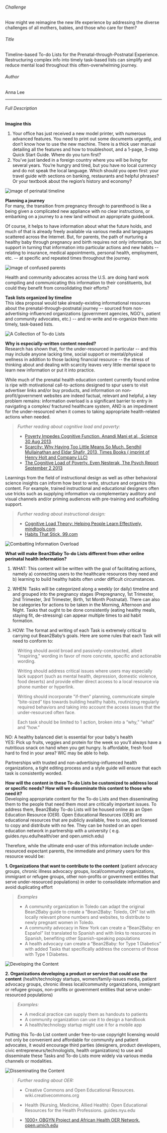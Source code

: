 ###### Challenge
How might we reimagine the new life experience by addressing the diverse challenges of all mothers, babies, and those who care for them?

###### Title 
Timeline-based To-do Lists for the Prenatal-through-Postnatal Experience.
Restructuring complex info into timely task-based lists can simplify and reduce mental load throughout this often-overwhelming journey.

###### Author 
Anna Lee 

--------------

###### Full Description

**Imagine this**  
1.	Your office has just received a new model printer, with numerous advanced features. You need to print out some documents urgently, and don’t know how to use the new machine. There is a thick user manual detailing all the features and how to troubleshoot, and a 1-page, 3-step Quick Start Guide. Where do you turn first?  
2.	You’ve just landed in a foreign country where you will be living for several years. You’re hungry and tired, but you have no local currency and do not speak the local language. Which should you open first: your travel guide with sections on banking, restaurants and helpful phrases? Or your textbook about the region’s history and economy?

![image of perinatal timeline](https://github.com/annamatic/OpenIDEO/blob/master/images/maternal-health-timeline.jpg  "Perinatal Timeline")

**Planning a journey**  
For many, the transition from pregnancy through to parenthood is like a being given a complicated new appliance with no clear instructions, or embarking on a journey to a new land without an appropriate guidebook.  

Of course, it helps to have information about what the future holds, and much of that is already freely available via various media and languages scattered across the Internet. But, for parents, the path of nurturing a healthy baby through pregnancy and birth requires not only information, but support in turning that information into particular actions and new habits -- relating to insurance, medical appointments, personal health, employment, etc. -- at specific and repeated times throughout the journey. 

![image of confused parents](https://github.com/annamatic/OpenIDEO/blob/master/images/maternal-health-1.jpg  "Confused Parents")

Health and community advocates across the U.S. are doing hard work compiling and communicating this information to their constituents, but could they benefit from consolidating their efforts?

**Task lists organized by timeline**  
This idea proposal would take already-existing informational resources about the prenatal-through-postnatal journey -- sourced from non-advertising-influenced organizations (government agencies, NGO's, patient and community advocates, etc.)  -- and re-write and re-organize them into timely, task-based lists. 

![A Collection of To-do Lists](https://github.com/annamatic/OpenIDEO/blob/master/images/maternal-health-2.jpg  "A Collection of To-do Lists")

**Why is especially-written content needed?**  
Research has shown that, for the under-resourced in particular -- and this may include anyone lacking time, social support or mental/physical wellness in addition to those lacking financial resource -- the stress of thinking about and dealing with scarcity leaves very little mental space to learn new information or put it into practice. 

While much of the prenatal health education content currently found online is ripe with motivational call-to-actions designed to spur users to visit advertiser links and/or buy products, and information on non-profit/government websites are indeed factual, relevant and helpful, a key problem remains: information overload is a significant barrier to entry in navigating a complex/ fractured healthcare system, AND is an impediment for the under-resourced when it comes to taking appropriate health-related actions when needed. 

> *Further reading about cognitive load and poverty:*  
> - [Poverty Impedes Cognitive Function. Anandi Mani et al., Science  30 Aug 2013](http://science.sciencemag.org/content/341/6149/976).  
> - [Scarcity: Why Having Too Little Means So Much. Sendhil Mullainathan and Eldar Shafir, 2013, Times Books ( imprint of Henry Holt and Company LLC)](http://thepsychreport.com/essays-discussion/scarcity-excerpt-mullainathan-shafir/)  
> - [The Cognitive Load of Poverty. Even Nesterak, The Psych Report September 2 2013](http://thepsychreport.com/research-application/featured-research/the-cognitive-burden-of-poverty/)  

Learnings from the field of instructional design as well as other behavioral science insights can inform how best to write, structure and organize this content. For example, trained instructional and educational designers often use tricks such as supplying information via complementary auditory and visual channels and/or priming audiences with pre-training and scaffolding support. 

> *Further reading about instructional design:*
> - [Cognitive Load Theory: Helping People Learn Effectively, mindtools.com](https://www.mindtools.com/pages/article/cognitive-load-theory.htm)  
> - [Habits That Stick, 99.com](http://99u.com/articles/17123/5-scientific-ways-to-build-habits-that-stick)  

![Combatting Information Overload](https://github.com/annamatic/OpenIDEO/blob/master/images/maternal-health-5.jpg  "Improved Perinatal Timeline")

**What will make Bean2Baby To-do Lists different from other online perinatal health information?**  
1. WHAT: This content will be written with the goal of facilitating actions, namely a) connecting users to the healthcare resources they need and b) learning to build healthy habits often under difficult circumstances.

2. WHEN: Tasks will be categorized along a weekly (or daily) timeline and and grouped into the pregnancy stages (Prepregnancy, 1st Trimester, 2nd Trimester, 3rd Trimester, Birth, 1st Month Postnatal). There can also be categories for actions to be taken in the Morning, Afternoon and Night. Tasks that ought to be done consistently (eating healthy meals, staying fit, de-stressing) can appear multiple times to aid habit formation.

3. HOW: The format and writing of each Task is extremely critical to carrying out Bean2Baby’s goals.  Here are some rules that each Task will need to conform to:

> Writing should avoid broad and passively-constructed, albeit "inspiring," wording in favor of more concrete, specific and actionable wording.

> Writing should address critical issues where users may especially lack support (such as mental health, depression, domestic violence, food deserts) and provide either direct access to a local resource via phone number or hyperlink.

> Writing should incorporate "if-then" planning, communicate simple “bite-sized” tips towards building healthy habits, routinizing regularly required behaviors and taking into account the access issues that the under-resourced often face.

> Each task should be limited to 1 action, broken into a “why,” “what” and “how.”

NO: A healthy balanced diet is essential for your baby's health  
YES: Pick up fruits, veggies and protein for the week so you’ll always have a nutritious snack on hand when you get hungry. Is affordable, fresh food hard to find in your area? WIC may be able to help.

Partnerships with trusted and non-advertising-influenced health organizations, a tight editing process and a style guide will ensure that each task is consistently worded.

**How will the content in these To-do Lists be customized to address local or specific needs? How will we disseminate this content to those who need it?**  
Developing appropriate content for the To-do Lists and then disseminating them to the people that need them most are critically important issues. To address them, Bean2Baby To-do Lists will be housed online as an Open Education Resource (OER). Open Educational Resources (OER) are educational resources that are publicly available, free to use, and licensed to copy and distribute with no fee. They can be hosted on an open education network in partnership with a university ( e.g. guides.nyu.edu/health/oer and open.umich.edu) 

Therefore, while the ultimate end-user of this information include under-resourced expectant parents, the immediate and primary users for this resource would be:

**1. Organizations that want to contribute to the content** (patient advocacy groups, chronic illness advocacy groups, local/community organizations, immigrant or refugee groups, other non-profits or government entities that serve under-resourced populations) in order to consolidate information and avoid duplicating effort

> *Examples*  
> - A community organization in Toledo can adapt the original Bean2Baby guide to create a "Bean2Baby: Toledo, OH" list with locally relevant phone numbers and websites, to distribute to newly pregnant women in Toledo.  
> - A community advocacy in New York can create a “Bean2Baby: en Español” list translated to Spanish and with links to resources in Spanish, benefiting other Spanish-speaking populations  
> - A health advocacy can create a “Bean2Baby: for Type 1 Diabetics” with added Tasks that specifically address the concerns of those with Type 1 Diabetes.  

![Developing the Content](https://github.com/annamatic/OpenIDEO/blob/master/images/maternal-health-3.jpg  "Developing the Content")

**2. Organizations developing a product or service that could use the content** (health/technology startups, women/family-issues media, patient advocacy groups, chronic illness local/community organizations, immigrant or refugee groups, non-profits or government entities that serve under-resourced populations)

> *Examples:*
> - A medical practice can supply them as handouts to patients  
> - A community organization can use it to design a handbook  
> - A health/technology startup might use it for a mobile app  

Putting this To-do List content under free-to-use copyright licensing would not only be convenient and affordable for community and patient advocates, it would encourage third parties (designers, product developers, civic entrepreneurs/technologists, health organizations) to use and disseminate these Tasks and To-do Lists more widely via various media channels or modalities.

![Disseminating the Content](https://github.com/annamatic/OpenIDEO/blob/master/images/maternal-health-4.jpg  "Disseminating the Content")

> *Further reading about OER:*

> - Creative Commons and Open Educational Resources. wiki.creativecommons.org  

> - Health (Nursing, Medicine, Allied Health): Open Educational Resources for the Health Professions. guides.nyu.edu  

> - [1000+ OBGYN Project and African Health OER Network. open.umich.edu](https://open.umich.edu/find/open-educational-resources/global-health-resources)  


